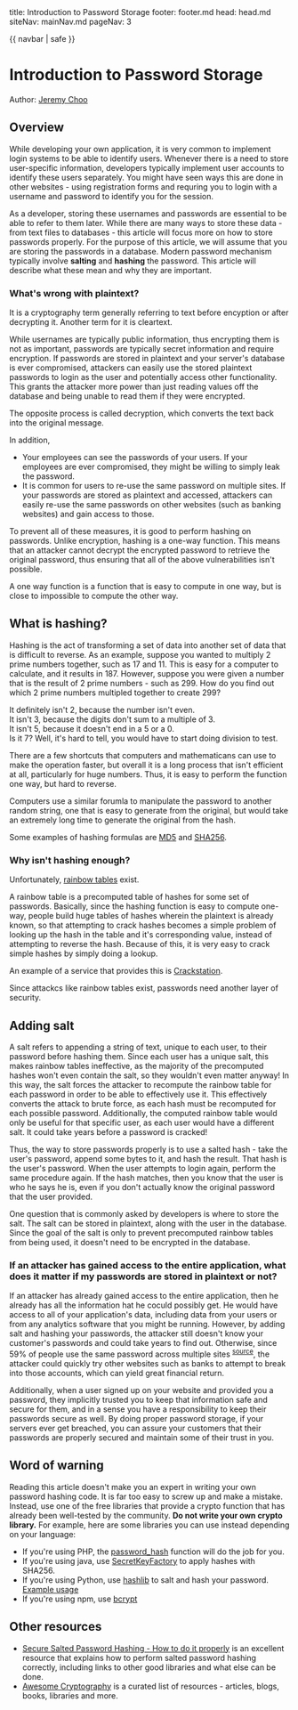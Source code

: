 <frontmatter>
  title: Introduction to Password Storage
  footer: footer.md
  head: head.md
  siteNav: mainNav.md
  pageNav: 3
</frontmatter>

{{ navbar | safe }}

<div class="website-content">

# Introduction to Password Storage

Author: [Jeremy Choo](https://github.com/ChooJeremy)

## Overview

While developing your own application, it is very common to implement login systems to be able to identify users. Whenever there is a need to store user-specific information, developers typically implement user accounts to identify these users separately. You might have seen ways this are done in other websites - using registration forms and requring you to login with a username and password to identify you for the session.

As a developer, storing these usernames and passwords are essential to be able to refer to them later. While there are many ways to store these data - from text files to databases - this article will focus more on how to store passwords properly. For the purpose of this article, we will assume that you are storing the passwords in a database. Modern password mechanism typically involve **salting** and **hashing** the password. This article will describe what these mean and why they are important.

### What's wrong with <trigger for="pop:plaintext">plaintext</trigger>?

<popover id="pop:plaintext" title="_Plaintext_ refers to unencrypted information" placement="top">
  <div slot="content">
It is a cryptography term generally referring to text before encyption or after decrypting it. Another term for it is cleartext.
  </div>
</popover>

While usernames are typically public information, thus <trigger for="pop:encrypt">encrypting</trigger> them is not as important, passwords are typically secret information and require encryption. If passwords are stored in plaintext and your server's database is ever compromised, attackers can easily use the stored plaintext passwords to login as the user and potentially access other functionality. This grants the attacker more power than just reading values off the database and being unable to read them if they were encrypted.

<popover id="pop:encrypt" title="Encryption refers to the process of changing a message such that it becomes essentially random text." placement="top">
  <div slot="content">
 The opposite process is called decryption, which converts the text back into the original message.
  </div>
</popover>

In addition,
* Your employees can see the passwords of your users. If your employees are ever compromised, they might be willing to simply leak the password.
* It is common for users to re-use the same password on multiple sites. If your passwords are stored as plaintext and accessed, attackers can easily re-use the same passwords on other websites (such as banking websites) and gain access to those.

To prevent all of these measures, it is good to perform hashing on passwords. Unlike encryption, hashing is a <trigger for="pop:oneway">one-way function</trigger>. This means that an attacker cannot decrypt the encrypted password to retrieve the original password, thus ensuring that all of the above vulnerabilities isn't possible.

<popover id="pop:oneway" title="" placement="top">
<div slot="content">
	A one way function is a function that is easy to compute in one way, but is close to impossible to compute the other way.
</div>
</popover>

## What is hashing?

Hashing is the act of transforming a set of data into another set of data that is difficult to reverse. As an example, suppose you wanted to multiply 2 prime numbers together, such as 17 and 11. This is easy for a computer to calculate, and it results in 187. However, suppose you were given a number that is the result of 2 prime numbers - such as 299. How do you find out which 2 prime numbers multipled together to create 299?

It definitely isn't 2, because the number isn't even.  
It isn't 3, because the digits don't sum to a multiple of 3.  
It isn't 5, because it doesn't end in a 5 or a 0.  
Is it 7? Well, it's hard to tell, you would have to start doing division to test.  
 
There are a few shortcuts that computers and mathematicans can use to make the operation faster, but overall it is a long process that isn't efficient at all, particularly for huge numbers. Thus, it is easy to perform the function one way, but hard to reverse. 

Computers use a similar forumla to manipulate the password to another random string, one that is easy to generate from the original, but would take an extremely long time to generate the original from the hash.

Some examples of hashing formulas are [MD5](https://en.wikipedia.org/wiki/MD5) and [SHA256](https://en.wikipedia.org/wiki/SHA-2).

### Why isn't hashing enough?

Unfortunately, [rainbow tables](https://en.wikipedia.org/wiki/Rainbow_table) exist.

A rainbow table is a precomputed table of hashes for some set of passwords. Basically, since the hashing function is easy to compute one-way, people build huge tables of hashes wherein the plaintext is already known, so that attempting to crack hashes becomes a simple problem of looking up the hash in the table and it's corresponding value, instead of attempting to reverse the hash. Because of this, it is very easy to crack simple hashes by simply doing a lookup.

An example of a service that provides this is [Crackstation](https://crackstation.net/).

Since attackcs like rainbow tables exist, passwords need another layer of security.

## Adding salt

A salt refers to appending a string of text, unique to each user, to their password before hashing them. Since each user has a unique salt, this makes rainbow tables ineffective, as the majority of the precomputed hashes won't even contain the salt, so they wouldn't even matter anyway! In this way, the salt forces the attacker to recompute the rainbow table for each password in order to be able to effectively use it. This effectively converts the attack to brute force, as each hash must be recomputed for each possible password. Additionally, the computed rainbow table would only be useful for that specific user, as each user would have a different salt. It could take years before a password is cracked!

Thus, the way to store passwords properly is to use a salted hash - take the user's password, append some bytes to it, and hash the result. That hash is the user's password. When the user attempts to login again, perform the same procedure again. If the hash matches, then you know that the user is who he says he is, even if you don't actually know the original password that the user provided. 

One question that is commonly asked by developers is where to store the salt. The salt can be stored in plaintext, along with the user in the database. Since the goal of the salt is only to prevent precomputed rainbow tables from being used, it doesn't need to be encrypted in the database.

### If an attacker has gained access to the entire application, what does it matter if my passwords are stored in plaintext or not?

If an attacker has already gained access to the entire application, then he already has all the information hat he coculd possibly get. He would have access to all of your application's data, including data from your users or from any analytics software that you might be running. However, by adding salt and hashing your passwords, the attacker still doesn't know your customer's passwords and could take years to find out. Otherwise, since 59% of people use the same password across multiple sites <sup>[source](https://securityboulevard.com/2018/05/59-of-people-use-the-same-password-everywhere-poll-finds/)</sup>, the attacker could quickly try other websites such as banks to attempt to break into those accounts, which can yield great financial return.

Additionally, when a user signed up on your website and provided you a password, they implicitly trusted you to keep that information safe and secure for them, and in a sense you have a responsibility to keep their passwords secure as well. By doing proper password storage, if your servers ever get breached, you can assure your customers that their passwords are properly secured and maintain some of their trust in you.

## Word of warning

Reading this article doesn't make you an expert in writing your own password hashing code. It is far too easy to screw up and make a mistake. Instead, use one of the free libraries that provide a crypto function that has already been well-tested by the community. **Do not write your own crypto library.** For example, here are some libraries you can use instead depending on your language:

* If you're using PHP, the [password_hash](https://secure.php.net/manual/en/function.password-hash.php) function will do the job for you. 
* If you're using java, use [SecretKeyFactory](https://www.owasp.org/index.php/Hashing_Java) to apply hashes with SHA256.
* If you're using Python, use [hashlib](https://docs.python.org/3/library/hashlib.html) to salt and hash your password. [Example usage](https://stackoverflow.com/questions/9594125/salt-and-hash-a-password-in-python)
* If you're using npm, use [bcrypt](https://www.npmjs.com/package/bcrypt)

## Other resources

* [Secure Salted Password Hashing - How to do it properly](https://crackstation.net/hashing-security.htm) is an excellent resource that explains how to perform salted password hashing correctly, including links to other good libraries and what else can be done.
* [Awesome Cryptography](https://github.com/sobolevn/awesome-cryptography) is a curated list of resources - articles, blogs, books, libraries and more.

</div>
